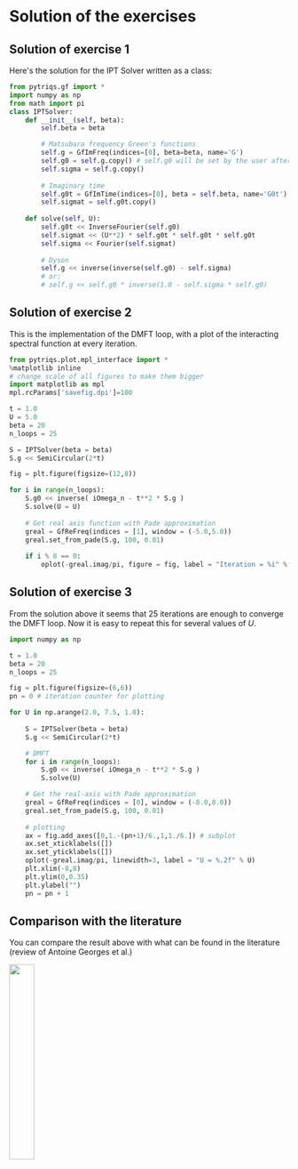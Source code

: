 Solution of the exercises
=========================

Solution of exercise 1
----------------------

Here's the solution for the IPT Solver written as a class:


```python
from pytriqs.gf import *
import numpy as np
from math import pi
class IPTSolver:
    def __init__(self, beta):
        self.beta = beta

        # Matsubara frequency Green's functions
        self.g = GfImFreq(indices=[0], beta=beta, name='G')
        self.g0 = self.g.copy() # self.g0 will be set by the user after initialization
        self.sigma = self.g.copy()
        
        # Imaginary time
        self.g0t = GfImTime(indices=[0], beta = self.beta, name='G0t')
        self.sigmat = self.g0t.copy()
        
    def solve(self, U):
        self.g0t << InverseFourier(self.g0)
        self.sigmat << (U**2) * self.g0t * self.g0t * self.g0t
        self.sigma << Fourier(self.sigmat)
        
        # Dyson
        self.g << inverse(inverse(self.g0) - self.sigma)
        # or:
        # self.g << self.g0 * inverse(1.0 - self.sigma * self.g0)
```

Solution of exercise 2
----------------------

This is the implementation of the DMFT loop, with a plot of the interacting spectral function at every iteration.


```python
from pytriqs.plot.mpl_interface import *
%matplotlib inline
# change scale of all figures to make them bigger
import matplotlib as mpl
mpl.rcParams['savefig.dpi']=100 

t = 1.0
U = 5.0
beta = 20
n_loops = 25

S = IPTSolver(beta = beta)
S.g << SemiCircular(2*t)

fig = plt.figure(figsize=(12,8))

for i in range(n_loops):
    S.g0 << inverse( iOmega_n - t**2 * S.g )
    S.solve(U = U)
    
    # Get real axis function with Pade approximation
    greal = GfReFreq(indices = [1], window = (-5.0,5.0))
    greal.set_from_pade(S.g, 100, 0.01)
    
    if i % 8 == 0:
        oplot(-greal.imag/pi, figure = fig, label = "Iteration = %i" % (i+1))
```

Solution of exercise 3
----------------------

From the solution above it seems that 25 iterations are enough to converge the
DMFT loop. Now it is easy to repeat this for several values of $U$.


```python
import numpy as np

t = 1.0
beta = 20
n_loops = 25

fig = plt.figure(figsize=(6,6))
pn = 0 # iteration counter for plotting

for U in np.arange(2.0, 7.5, 1.0):
    
    S = IPTSolver(beta = beta)
    S.g << SemiCircular(2*t)

    # DMFT
    for i in range(n_loops):
        S.g0 << inverse( iOmega_n - t**2 * S.g )
        S.solve(U)

    # Get the real-axis with Pade approximation
    greal = GfReFreq(indices = [0], window = (-8.0,8.0))
    greal.set_from_pade(S.g, 100, 0.01)
    
    # plotting
    ax = fig.add_axes([0,1.-(pn+1)/6.,1,1./6.]) # subplot
    ax.set_xticklabels([])
    ax.set_yticklabels([])
    oplot(-greal.imag/pi, linewidth=3, label = "U = %.2f" % U)
    plt.xlim(-8,8)
    plt.ylim(0,0.35)
    plt.ylabel("")
    pn = pn + 1
```

Comparison with the literature
-------------------------------

You can compare the result above with what can be found in the literature
(review of Antoine Georges et al.)

<img src="files/mott.png" width=30%>
